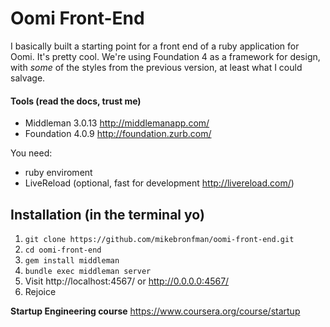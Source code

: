 Oomi Front-End
=====================================

I basically built a starting point for a front end of a ruby application for Oomi. It's pretty cool. We're using Foundation 4 as a framework for design, with *some* of the styles from the previous version, at least what I could salvage.


#### Tools (read the docs, trust me)
* Middleman 3.0.13 http://middlemanapp.com/
* Foundation 4.0.9 http://foundation.zurb.com/


You need:
* ruby enviroment
* LiveReload (optional, fast for development http://livereload.com/)


Installation (in the terminal yo)
------------

1. ```git clone https://github.com/mikebronfman/oomi-front-end.git```
2. ```cd oomi-front-end```
3. ```gem install middleman```
4. ```bundle exec middleman server```
5. Visit http://localhost:4567/ or http://0.0.0.0:4567/
5. Rejoice



**Startup Engineering course** https://www.coursera.org/course/startup